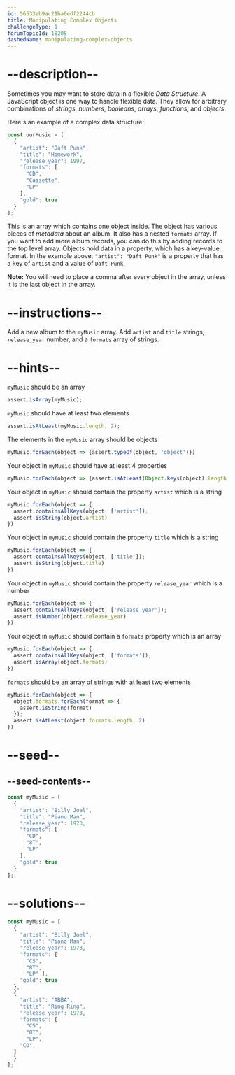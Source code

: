 ```yaml
---
id: 56533eb9ac21ba0edf2244cb
title: Manipulating Complex Objects
challengeType: 1
forumTopicId: 18208
dashedName: manipulating-complex-objects
---
```


# --description--

Sometimes you may want to store data in a flexible <dfn>Data Structure</dfn>. A JavaScript object is one way to handle flexible data. They allow for arbitrary combinations of <dfn>strings</dfn>, <dfn>numbers</dfn>, <dfn>booleans</dfn>, <dfn>arrays</dfn>, <dfn>functions</dfn>, and <dfn>objects</dfn>.

Here's an example of a complex data structure:

```js
const ourMusic = [
  {
    "artist": "Daft Punk",
    "title": "Homework",
    "release_year": 1997,
    "formats": [ 
      "CD", 
      "Cassette", 
      "LP"
    ],
    "gold": true
  }
];
```

This is an array which contains one object inside. The object has various pieces of <dfn>metadata</dfn> about an album. It also has a nested `formats` array. If you want to add more album records, you can do this by adding records to the top level array. Objects hold data in a property, which has a key-value format. In the example above, `"artist": "Daft Punk"` is a property that has a key of `artist` and a value of `Daft Punk`.

**Note:** You will need to place a comma after every object in the array, unless it is the last object in the array.

# --instructions--

Add a new album to the `myMusic` array. Add `artist` and `title` strings, `release_year` number, and a `formats` array of strings.

# --hints--

`myMusic` should be an array

```js
assert.isArray(myMusic);
```

`myMusic` should have at least two elements

```js
assert.isAtLeast(myMusic.length, 2);
```

The elements in the `myMusic` array should be objects

```js
myMusic.forEach(object => {assert.typeOf(object, 'object')})
```

Your object in `myMusic` should have at least 4 properties

```js
myMusic.forEach(object => {assert.isAtLeast(Object.keys(object).length, 4); });
```

Your object in `myMusic` should contain the property `artist` which is a string

```js
myMusic.forEach(object => {
  assert.containsAllKeys(object, ['artist']);
  assert.isString(object.artist)
})
```

Your object in `myMusic` should contain the property `title` which is a string

```js
myMusic.forEach(object => {
  assert.containsAllKeys(object, ['title']);
  assert.isString(object.title)
})
```

Your object in `myMusic` should contain the property `release_year` which is a number

```js
myMusic.forEach(object => {
  assert.containsAllKeys(object, ['release_year']);
  assert.isNumber(object.release_year)
})
```

Your object in `myMusic` should contain a `formats` property which is an array

```js
myMusic.forEach(object => {
  assert.containsAllKeys(object, ['formats']);
  assert.isArray(object.formats)
})
```

`formats` should be an array of strings with at least two elements

```js
myMusic.forEach(object => {
  object.formats.forEach(format => {
    assert.isString(format)
  });
  assert.isAtLeast(object.formats.length, 2)
})
```

# --seed--

## --seed-contents--

```js
const myMusic = [
  {
    "artist": "Billy Joel",
    "title": "Piano Man",
    "release_year": 1973,
    "formats": [
      "CD",
      "8T",
      "LP"
    ],
    "gold": true
  }
];
```

# --solutions--

```js
const myMusic = [
  {
    "artist": "Billy Joel",
    "title": "Piano Man",
    "release_year": 1973,
    "formats": [
      "CS",
      "8T",
      "LP" ],
    "gold": true
  },
  {
    "artist": "ABBA",
    "title": "Ring Ring",
    "release_year": 1973,
    "formats": [
      "CS",
      "8T",
      "LP",
    "CD",
  ]
  }
];
```

